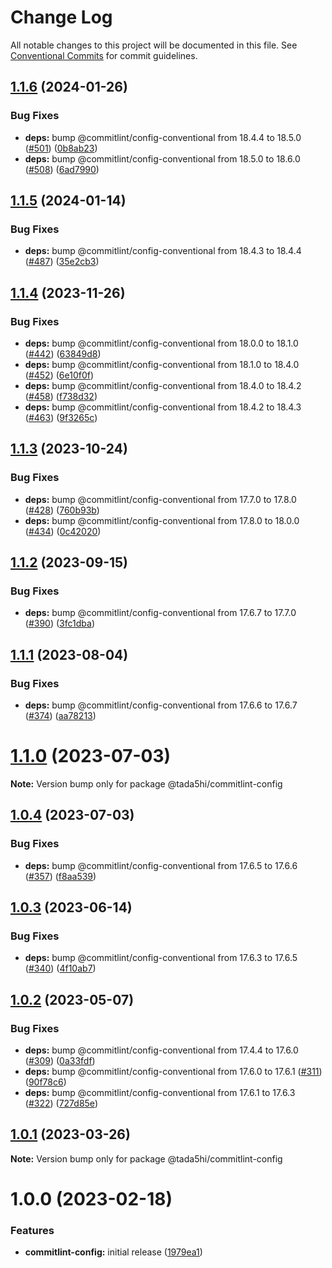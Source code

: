 # Change Log

All notable changes to this project will be documented in this file.
See [Conventional Commits](https://conventionalcommits.org) for commit guidelines.

## [1.1.6](https://github.com/tada5hi/javascript/compare/commitlint-config-v1.1.5...commitlint-config-v1.1.6) (2024-01-26)


### Bug Fixes

* **deps:** bump @commitlint/config-conventional from 18.4.4 to 18.5.0 ([#501](https://github.com/tada5hi/javascript/issues/501)) ([0b8ab23](https://github.com/tada5hi/javascript/commit/0b8ab23042c8d2b48a9b04bd90e0ac2bf9ae0e9e))
* **deps:** bump @commitlint/config-conventional from 18.5.0 to 18.6.0 ([#508](https://github.com/tada5hi/javascript/issues/508)) ([6ad7990](https://github.com/tada5hi/javascript/commit/6ad7990bd7745772540e4fd5274e33b7a32c7126))

## [1.1.5](https://github.com/tada5hi/javascript/compare/commitlint-config-v1.1.4...commitlint-config-v1.1.5) (2024-01-14)


### Bug Fixes

* **deps:** bump @commitlint/config-conventional from 18.4.3 to 18.4.4 ([#487](https://github.com/tada5hi/javascript/issues/487)) ([35e2cb3](https://github.com/tada5hi/javascript/commit/35e2cb39d5e4a54e230a6fe2d6de0c017a4e54fd))

## [1.1.4](https://github.com/tada5hi/javascript/compare/@tada5hi/commitlint-config@1.1.3...@tada5hi/commitlint-config@1.1.4) (2023-11-26)


### Bug Fixes

* **deps:** bump @commitlint/config-conventional from 18.0.0 to 18.1.0 ([#442](https://github.com/tada5hi/javascript/issues/442)) ([63849d8](https://github.com/tada5hi/javascript/commit/63849d890595a300bccf410ad0c2012d99eeac9f))
* **deps:** bump @commitlint/config-conventional from 18.1.0 to 18.4.0 ([#452](https://github.com/tada5hi/javascript/issues/452)) ([6e10f0f](https://github.com/tada5hi/javascript/commit/6e10f0f00640f712a93aee9e7a1590f83fe38248))
* **deps:** bump @commitlint/config-conventional from 18.4.0 to 18.4.2 ([#458](https://github.com/tada5hi/javascript/issues/458)) ([f738d32](https://github.com/tada5hi/javascript/commit/f738d32c6eb0bb850024699bebccbbab757aae32))
* **deps:** bump @commitlint/config-conventional from 18.4.2 to 18.4.3 ([#463](https://github.com/tada5hi/javascript/issues/463)) ([9f3265c](https://github.com/tada5hi/javascript/commit/9f3265c888c8e4f45ecd76adb9fce5578bd36523))





## [1.1.3](https://github.com/tada5hi/javascript/compare/@tada5hi/commitlint-config@1.1.2...@tada5hi/commitlint-config@1.1.3) (2023-10-24)


### Bug Fixes

* **deps:** bump @commitlint/config-conventional from 17.7.0 to 17.8.0 ([#428](https://github.com/tada5hi/javascript/issues/428)) ([760b93b](https://github.com/tada5hi/javascript/commit/760b93bccdfb1fa0f5261f1fca393d5cfee4b22e))
* **deps:** bump @commitlint/config-conventional from 17.8.0 to 18.0.0 ([#434](https://github.com/tada5hi/javascript/issues/434)) ([0c42020](https://github.com/tada5hi/javascript/commit/0c42020529d9c4a02b35ed257a4707da473072e8))





## [1.1.2](https://github.com/tada5hi/javascript/compare/@tada5hi/commitlint-config@1.1.1...@tada5hi/commitlint-config@1.1.2) (2023-09-15)


### Bug Fixes

* **deps:** bump @commitlint/config-conventional from 17.6.7 to 17.7.0 ([#390](https://github.com/tada5hi/javascript/issues/390)) ([3fc1dba](https://github.com/tada5hi/javascript/commit/3fc1dba23a2dc93d27bbce61740bd881985793ca))





## [1.1.1](https://github.com/tada5hi/javascript/compare/@tada5hi/commitlint-config@1.1.0...@tada5hi/commitlint-config@1.1.1) (2023-08-04)


### Bug Fixes

* **deps:** bump @commitlint/config-conventional from 17.6.6 to 17.6.7 ([#374](https://github.com/tada5hi/javascript/issues/374)) ([aa78213](https://github.com/tada5hi/javascript/commit/aa782134efebc66958dc6cb6bb8e6fd60d4799c6))





# [1.1.0](https://github.com/tada5hi/javascript/compare/@tada5hi/commitlint-config@1.0.4...@tada5hi/commitlint-config@1.1.0) (2023-07-03)

**Note:** Version bump only for package @tada5hi/commitlint-config





## [1.0.4](https://github.com/tada5hi/javascript/compare/@tada5hi/commitlint-config@1.0.3...@tada5hi/commitlint-config@1.0.4) (2023-07-03)


### Bug Fixes

* **deps:** bump @commitlint/config-conventional from 17.6.5 to 17.6.6 ([#357](https://github.com/tada5hi/javascript/issues/357)) ([f8aa539](https://github.com/tada5hi/javascript/commit/f8aa539111293340c349f49aa5cb067d15a3d906))





## [1.0.3](https://github.com/tada5hi/javascript/compare/@tada5hi/commitlint-config@1.0.2...@tada5hi/commitlint-config@1.0.3) (2023-06-14)


### Bug Fixes

* **deps:** bump @commitlint/config-conventional from 17.6.3 to 17.6.5 ([#340](https://github.com/tada5hi/javascript/issues/340)) ([4f10ab7](https://github.com/tada5hi/javascript/commit/4f10ab7ea550244506ad457a81fd5431151d20e1))





## [1.0.2](https://github.com/tada5hi/javascript/compare/@tada5hi/commitlint-config@1.0.1...@tada5hi/commitlint-config@1.0.2) (2023-05-07)


### Bug Fixes

* **deps:** bump @commitlint/config-conventional from 17.4.4 to 17.6.0 ([#309](https://github.com/tada5hi/javascript/issues/309)) ([0a33fdf](https://github.com/tada5hi/javascript/commit/0a33fdf8c43888e1686e3801102ab51e1b72efa7))
* **deps:** bump @commitlint/config-conventional from 17.6.0 to 17.6.1 ([#311](https://github.com/tada5hi/javascript/issues/311)) ([90f78c6](https://github.com/tada5hi/javascript/commit/90f78c6a8cf7127e481af50fa28b2a12d90210a2))
* **deps:** bump @commitlint/config-conventional from 17.6.1 to 17.6.3 ([#322](https://github.com/tada5hi/javascript/issues/322)) ([727d85e](https://github.com/tada5hi/javascript/commit/727d85e476bd946b100b4fca9ab275aa9e0dcd32))





## [1.0.1](https://github.com/tada5hi/javascript/compare/@tada5hi/commitlint-config@1.0.0...@tada5hi/commitlint-config@1.0.1) (2023-03-26)

**Note:** Version bump only for package @tada5hi/commitlint-config





# 1.0.0 (2023-02-18)


### Features

* **commitlint-config:** initial release ([1979ea1](https://github.com/tada5hi/javascript/commit/1979ea1d7654b78cc3eb684c112c763b368cc182))
